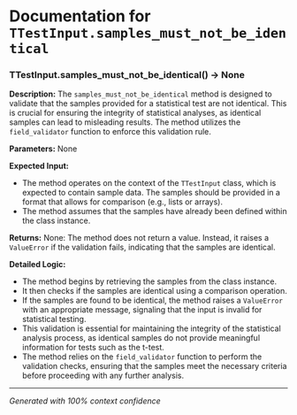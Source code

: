 # Documentation for `TTestInput.samples_must_not_be_identical`

### TTestInput.samples_must_not_be_identical() -> None

**Description:**
The `samples_must_not_be_identical` method is designed to validate that the samples provided for a statistical test are not identical. This is crucial for ensuring the integrity of statistical analyses, as identical samples can lead to misleading results. The method utilizes the `field_validator` function to enforce this validation rule.

**Parameters:**
None

**Expected Input:**
- The method operates on the context of the `TTestInput` class, which is expected to contain sample data. The samples should be provided in a format that allows for comparison (e.g., lists or arrays).
- The method assumes that the samples have already been defined within the class instance.

**Returns:**
None: The method does not return a value. Instead, it raises a `ValueError` if the validation fails, indicating that the samples are identical.

**Detailed Logic:**
- The method begins by retrieving the samples from the class instance.
- It then checks if the samples are identical using a comparison operation.
- If the samples are found to be identical, the method raises a `ValueError` with an appropriate message, signaling that the input is invalid for statistical testing.
- This validation is essential for maintaining the integrity of the statistical analysis process, as identical samples do not provide meaningful information for tests such as the t-test.
- The method relies on the `field_validator` function to perform the validation checks, ensuring that the samples meet the necessary criteria before proceeding with any further analysis.

---
*Generated with 100% context confidence*
